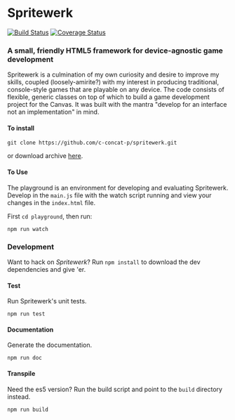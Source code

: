Spritewerk
==========

[![Build Status](https://travis-ci.org/c-concat-p/spritewerk.svg?branch=master)](https://travis-ci.org/c-concat-p/spritewerk)
[![Coverage Status](https://coveralls.io/repos/github/c-concat-p/spritewerk/badge.svg?branch=master&stopCachingBadges=true)](https://coveralls.io/github/c-concat-p/spritewerk?branch=master&stopCachingBadges=true)

### A small, friendly HTML5 framework for device-agnostic game development

Spritewerk is a culmination of my own curiosity and desire to improve my skills, coupled (loosely-amirite?) with my interest in producing traditional, console-style games that are playable on any device. The code consists of flexible, generic classes on top of which to build a game development project for the Canvas. It was built with the mantra "develop for an interface not an implementation" in mind.

#### To install

    git clone https://github.com/c-concat-p/spritewerk.git

or download archive [here](https://github.com/c-concat-p/spritewerk/archive/master.zip).

#### To Use

The playground is an environment for developing and evaluating Spritewerk. Develop in the ```main.js``` file with the watch script running and view your changes in the ```index.html``` file.

First ```cd playground```, then run:

    npm run watch

### Development

Want to hack on *Spritewerk*? Run ```npm install``` to download the dev dependencies and give 'er.

#### Test

Run Spritewerk's unit tests.

    npm run test

#### Documentation

Generate the documentation.

    npm run doc

#### Transpile

Need the es5 version? Run the build script and point to the ```build``` directory instead.

    npm run build
